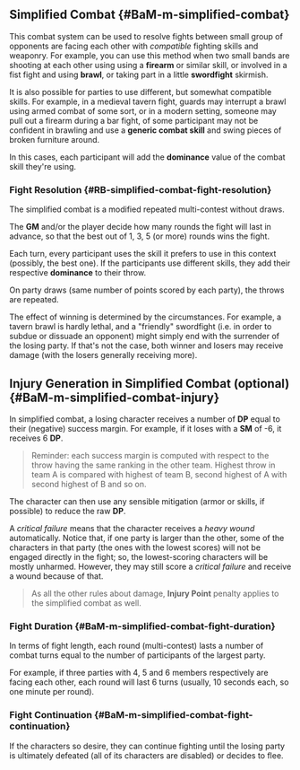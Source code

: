 ## Simplified Combat {#BaM-m-simplified-combat}

This combat system can be used to resolve fights between small group of opponents
are facing each other with _compatible_ fighting skills and weaponry.
For example, you can use this method when two small bands are shooting at
each other using using a **firearm** or similar skill, or involved in a fist fight and
using **brawl**, or taking part in a little __swordfight__ skirmish. 

It is also possible for parties to use different, but somewhat compatible skills. 
For example, in a medieval tavern fight, guards may interrupt a brawl using armed
combat of some sort, or in a modern setting, someone may pull out a firearm during
a bar fight, of some participant may not be confident in brawling and use
a **generic combat skill** and swing pieces of broken furniture around.

In this cases, each participant will add the **dominance** value of the combat
skill they're using. 

### Fight Resolution {#RB-simplified-combat-fight-resolution}

The simplified combat is a modified repeated multi-contest without draws.

The **GM** and/or the player decide how many rounds the fight will last in advance,
so that the best out of 1, 3, 5 (or more) rounds wins the fight.

Each turn, every participant uses the skill it prefers to use in this context 
(possibly, the best one). If the participants use different skills, 
they add their respective **dominance** to their throw.

On party draws (same number of points scored by each party), the throws are
repeated.

The effect of winning is determined by the circumstances. For example, 
a tavern brawl is hardly lethal, and a "friendly" swordfight (i.e. in order 
to subdue or dissuade an opponent) might simply end with the surrender of the
losing party. If that's not the case, both winner and losers may receive 
damage (with the losers generally receiving more).

## Injury Generation in Simplified Combat (optional) {#BaM-m-simplified-combat-injury}

In simplified combat, a losing character receives a number of **DP** equal to their
(negative) success margin. For example, if it loses with a **SM** of -6, 
it receives 6 **DP**. 

> Reminder: each success margin is computed with respect to the throw having the same ranking
in the other team. Highest throw in team A is compared with highest of team B, second highest
of A with second highest of B and so on.

The character can then use any sensible mitigation (armor or skills, if possible) to reduce
the raw **DP**.

A *critical failure* means that the character receives a *heavy wound* automatically.
Notice that, if one party is larger than the other, some of the characters in that party
(the ones with the lowest scores) will not be engaged directly in the fight; so, the lowest-scoring
characters will be mostly unharmed. However, they may still score a *critical failure* and
receive a wound because of that.

> As all the other rules about damage, **Injury Point** penalty applies to the simplified combat
as well. 

### Fight Duration {#BaM-m-simplified-combat-fight-duration}

In terms of fight length, each round (multi-contest) lasts a number of
combat turns equal to the number of participants of the largest party.

For example, if three parties with 4, 5 and 6 members respectively are facing
each other, each round will last 6 turns (usually, 10 seconds each, so one minute
per round).

### Fight Continuation {#BaM-m-simplified-combat-fight-continuation}

If the characters so desire, they can continue fighting until the losing party is
ultimately defeated (all of its characters are disabled) or decides to flee.
 



